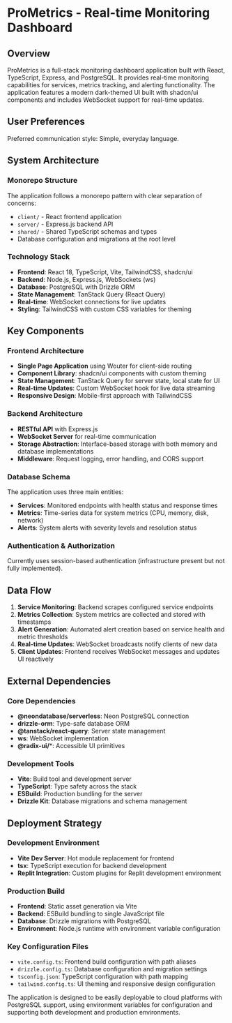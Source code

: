 # ProMetrics - Real-time Monitoring Dashboard

## Overview

ProMetrics is a full-stack monitoring dashboard application built with React, TypeScript, Express, and PostgreSQL. It provides real-time monitoring capabilities for services, metrics tracking, and alerting functionality. The application features a modern dark-themed UI built with shadcn/ui components and includes WebSocket support for real-time updates.

## User Preferences

Preferred communication style: Simple, everyday language.

## System Architecture

### Monorepo Structure
The application follows a monorepo pattern with clear separation of concerns:
- `client/` - React frontend application
- `server/` - Express.js backend API
- `shared/` - Shared TypeScript schemas and types
- Database configuration and migrations at the root level

### Technology Stack
- **Frontend**: React 18, TypeScript, Vite, TailwindCSS, shadcn/ui
- **Backend**: Node.js, Express.js, WebSockets (ws)
- **Database**: PostgreSQL with Drizzle ORM
- **State Management**: TanStack Query (React Query)
- **Real-time**: WebSocket connections for live updates
- **Styling**: TailwindCSS with custom CSS variables for theming

## Key Components

### Frontend Architecture
- **Single Page Application** using Wouter for client-side routing
- **Component Library**: shadcn/ui components with custom theming
- **State Management**: TanStack Query for server state, local state for UI
- **Real-time Updates**: Custom WebSocket hook for live data streaming
- **Responsive Design**: Mobile-first approach with TailwindCSS

### Backend Architecture
- **RESTful API** with Express.js
- **WebSocket Server** for real-time communication
- **Storage Abstraction**: Interface-based storage with both memory and database implementations
- **Middleware**: Request logging, error handling, and CORS support

### Database Schema
The application uses three main entities:
- **Services**: Monitored endpoints with health status and response times
- **Metrics**: Time-series data for system metrics (CPU, memory, disk, network)
- **Alerts**: System alerts with severity levels and resolution status

### Authentication & Authorization
Currently uses session-based authentication (infrastructure present but not fully implemented).

## Data Flow

1. **Service Monitoring**: Backend scrapes configured service endpoints
2. **Metrics Collection**: System metrics are collected and stored with timestamps
3. **Alert Generation**: Automated alert creation based on service health and metric thresholds
4. **Real-time Updates**: WebSocket broadcasts notify clients of new data
5. **Client Updates**: Frontend receives WebSocket messages and updates UI reactively

## External Dependencies

### Core Dependencies
- **@neondatabase/serverless**: Neon PostgreSQL connection
- **drizzle-orm**: Type-safe database ORM
- **@tanstack/react-query**: Server state management
- **ws**: WebSocket implementation
- **@radix-ui/***: Accessible UI primitives

### Development Tools
- **Vite**: Build tool and development server
- **TypeScript**: Type safety across the stack
- **ESBuild**: Production bundling for the server
- **Drizzle Kit**: Database migrations and schema management

## Deployment Strategy

### Development Environment
- **Vite Dev Server**: Hot module replacement for frontend
- **tsx**: TypeScript execution for backend development
- **Replit Integration**: Custom plugins for Replit development environment

### Production Build
- **Frontend**: Static asset generation via Vite
- **Backend**: ESBuild bundling to single JavaScript file
- **Database**: Drizzle migrations with PostgreSQL
- **Environment**: Node.js runtime with environment variable configuration

### Key Configuration Files
- `vite.config.ts`: Frontend build configuration with path aliases
- `drizzle.config.ts`: Database configuration and migration settings
- `tsconfig.json`: TypeScript configuration with path mapping
- `tailwind.config.ts`: UI theming and responsive design configuration

The application is designed to be easily deployable to cloud platforms with PostgreSQL support, using environment variables for configuration and supporting both development and production environments.